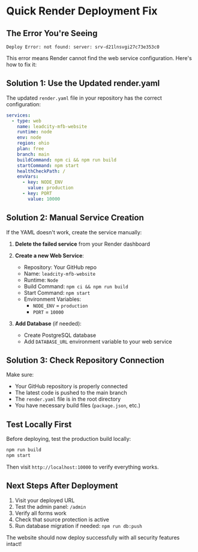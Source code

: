 # Quick Render Deployment Fix

## The Error You're Seeing
```
Deploy Error: not found: server: srv-d21lnsvgi27c73e353c0
```

This error means Render cannot find the web service configuration. Here's how to fix it:

## Solution 1: Use the Updated render.yaml

The updated `render.yaml` file in your repository has the correct configuration:

```yaml
services:
  - type: web
    name: leadcity-mfb-website
    runtime: node
    env: node
    region: ohio
    plan: free
    branch: main
    buildCommand: npm ci && npm run build
    startCommand: npm start
    healthCheckPath: /
    envVars:
      - key: NODE_ENV
        value: production
      - key: PORT
        value: 10000
```

## Solution 2: Manual Service Creation

If the YAML doesn't work, create the service manually:

1. **Delete the failed service** from your Render dashboard
2. **Create a new Web Service**:
   - Repository: Your GitHub repo
   - Name: `leadcity-mfb-website`
   - Runtime: `Node`
   - Build Command: `npm ci && npm run build`
   - Start Command: `npm start`
   - Environment Variables:
     - `NODE_ENV` = `production`
     - `PORT` = `10000`

3. **Add Database** (if needed):
   - Create PostgreSQL database
   - Add `DATABASE_URL` environment variable to your web service

## Solution 3: Check Repository Connection

Make sure:
- Your GitHub repository is properly connected
- The latest code is pushed to the main branch
- The `render.yaml` file is in the root directory
- You have necessary build files (`package.json`, etc.)

## Test Locally First

Before deploying, test the production build locally:

```bash
npm run build
npm start
```

Then visit `http://localhost:10000` to verify everything works.

## Next Steps After Deployment

1. Visit your deployed URL
2. Test the admin panel: `/admin`
3. Verify all forms work
4. Check that source protection is active
5. Run database migration if needed: `npm run db:push`

The website should now deploy successfully with all security features intact!
